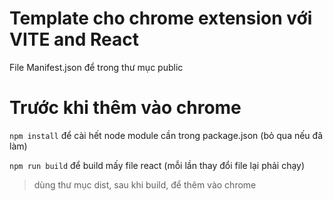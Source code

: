 # Template cho chrome extension với VITE and React
File Manifest.json để trong thư mục public
# Trước khi thêm vào chrome
`npm install` để cài hết node module cần trong package.json  (bỏ qua nếu đã làm)  

`npm run build` để build mấy file react (mỗi lần thay đổi file lại phải chạy) 
> dùng thư mục dist, sau khi build, để thêm vào chrome
